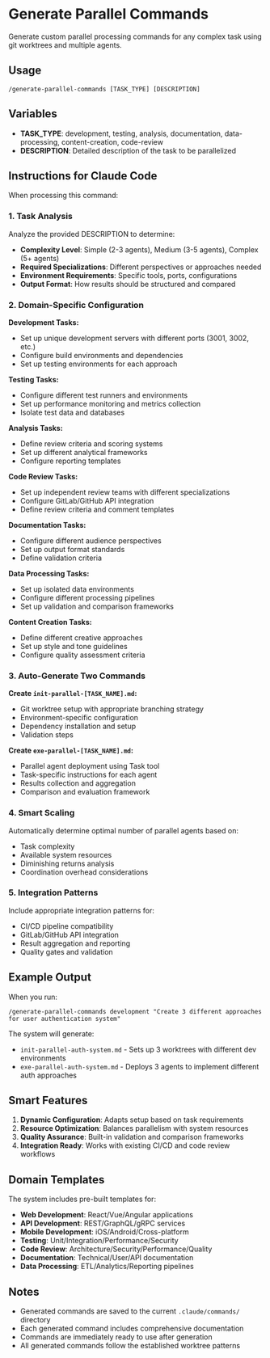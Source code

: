 # Generate Parallel Commands

Generate custom parallel processing commands for any complex task using git worktrees and multiple agents.

## Usage
`/generate-parallel-commands [TASK_TYPE] [DESCRIPTION]`

## Variables
- **TASK_TYPE**: development, testing, analysis, documentation, data-processing, content-creation, code-review
- **DESCRIPTION**: Detailed description of the task to be parallelized

## Instructions for Claude Code

When processing this command:

### 1. **Task Analysis**
Analyze the provided DESCRIPTION to determine:
- **Complexity Level**: Simple (2-3 agents), Medium (3-5 agents), Complex (5+ agents)
- **Required Specializations**: Different perspectives or approaches needed
- **Environment Requirements**: Specific tools, ports, configurations
- **Output Format**: How results should be structured and compared

### 2. **Domain-Specific Configuration**

**Development Tasks:**
- Set up unique development servers with different ports (3001, 3002, etc.)
- Configure build environments and dependencies
- Set up testing environments for each approach

**Testing Tasks:**
- Configure different test runners and environments
- Set up performance monitoring and metrics collection
- Isolate test data and databases

**Analysis Tasks:**
- Define review criteria and scoring systems
- Set up different analytical frameworks
- Configure reporting templates

**Code Review Tasks:**
- Set up independent review teams with different specializations
- Configure GitLab/GitHub API integration
- Define review criteria and comment templates

**Documentation Tasks:**
- Configure different audience perspectives
- Set up output format standards
- Define validation criteria

**Data Processing Tasks:**
- Set up isolated data environments
- Configure different processing pipelines
- Set up validation and comparison frameworks

**Content Creation Tasks:**
- Define different creative approaches
- Set up style and tone guidelines
- Configure quality assessment criteria

### 3. **Auto-Generate Two Commands**

**Create `init-parallel-[TASK_NAME].md`:**
- Git worktree setup with appropriate branching strategy
- Environment-specific configuration
- Dependency installation and setup
- Validation steps

**Create `exe-parallel-[TASK_NAME].md`:**
- Parallel agent deployment using Task tool
- Task-specific instructions for each agent
- Results collection and aggregation
- Comparison and evaluation framework

### 4. **Smart Scaling**
Automatically determine optimal number of parallel agents based on:
- Task complexity
- Available system resources
- Diminishing returns analysis
- Coordination overhead considerations

### 5. **Integration Patterns**
Include appropriate integration patterns for:
- CI/CD pipeline compatibility
- GitLab/GitHub API integration
- Result aggregation and reporting
- Quality gates and validation

## Example Output

When you run:
```
/generate-parallel-commands development "Create 3 different approaches for user authentication system"
```

The system will generate:
- `init-parallel-auth-system.md` - Sets up 3 worktrees with different dev environments
- `exe-parallel-auth-system.md` - Deploys 3 agents to implement different auth approaches

## Smart Features

1. **Dynamic Configuration**: Adapts setup based on task requirements
2. **Resource Optimization**: Balances parallelism with system resources
3. **Quality Assurance**: Built-in validation and comparison frameworks
4. **Integration Ready**: Works with existing CI/CD and code review workflows

## Domain Templates

The system includes pre-built templates for:
- **Web Development**: React/Vue/Angular applications
- **API Development**: REST/GraphQL/gRPC services
- **Mobile Development**: iOS/Android/Cross-platform
- **Testing**: Unit/Integration/Performance/Security
- **Code Review**: Architecture/Security/Performance/Quality
- **Documentation**: Technical/User/API documentation
- **Data Processing**: ETL/Analytics/Reporting pipelines

## Notes

- Generated commands are saved to the current `.claude/commands/` directory
- Each generated command includes comprehensive documentation
- Commands are immediately ready to use after generation
- All generated commands follow the established worktree patterns